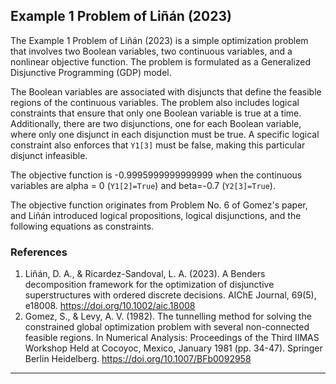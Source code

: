 ## Example 1 Problem of Liñán (2023)

The Example 1 Problem of Liñán (2023) is a simple optimization problem that involves two Boolean variables, two continuous variables, and a nonlinear objective function. The problem is formulated as a Generalized Disjunctive Programming (GDP) model.

The Boolean variables are associated with disjuncts that define the feasible regions of the continuous variables. The problem also includes logical constraints that ensure that only one Boolean variable is true at a time. Additionally, there are two disjunctions, one for each Boolean variable, where only one disjunct in each disjunction must be true. A specific logical constraint also enforces that `Y1[3]` must be false, making this particular disjunct infeasible.

The objective function is -0.9995999999999999 when the continuous variables are alpha = 0 (`Y1[2]=True`) and beta=-0.7 (`Y2[3]=True`).

The objective function originates from Problem No. 6 of Gomez's paper, and Liñán introduced logical propositions, logical disjunctions, and the following equations as constraints.

### References

1. Liñán, D. A., & Ricardez-Sandoval, L. A. (2023). A Benders decomposition framework for the optimization of disjunctive superstructures with ordered discrete decisions. AIChE Journal, 69(5), e18008. https://doi.org/10.1002/aic.18008
2. Gomez, S., & Levy, A. V. (1982). The tunnelling method for solving the constrained global optimization problem with several non-connected feasible regions. In Numerical Analysis: Proceedings of the Third IIMAS Workshop Held at Cocoyoc, Mexico, January 1981 (pp. 34-47). Springer Berlin Heidelberg. https://doi.org/10.1007/BFb0092958

---
